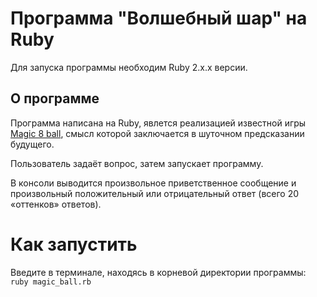 # Программа "Волшебный шар" на Ruby

Для запуска программы необходим Ruby 2.x.x версии.

<h2>О программе</h2>
Программа написана на Ruby, явлется реализацией известной игры <a href = https://ru.wikipedia.org/wiki/Magic_8_ball>Magic 8 ball</a>, смысл которой заключается в шуточном предсказании будущего.

Пользователь задаёт вопрос, затем запускает программу.

В консоли выводится произвольное приветственное сообщение и произвольный положительный или отрицательный ответ (всего 20 «оттенков» ответов).

# Как запустить
Введите в терминале, находясь в корневой директории программы: `ruby magic_ball.rb`
